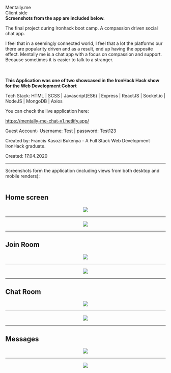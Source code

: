 Mentally.me
<br>Client side
<br><b>Screenshots from the app are included below.</b>

The final project during Ironhack boot camp. A compassion driven social chat app.

I feel that in a seemingly connected world, I feel that a lot the platforms our there are popularity driven and as a result,
end up having the opposite effect. Mentally me is a chat app with a focus on compassion and support. Because sometimes it is
easier to talk to a stranger.

<br><br><b>This Application was one of two showcased in the IronHack Hack show for the Web Development Cohort</b>

Tech Stack: HTML | SCSS | Javascript(ES6) | Express | ReactJS | Socket.io | NodeJS | MongoDB | Axios

You can check the live application here:

https://mentally-me-chat-v1.netlify.app/

Guest Account- Username: Test | password: Test123

Created by: Francis Kasozi Bukenya - A Full Stack Web Development IronHack graduate.

Created: 17.04.2020

<hr>
Screenshots form the application (including views from both desktop and mobile renders):
<br>
<br>
<h2>Home screen</h2>
<div style="display: flex; justify-content: center">
<img src="https://res.cloudinary.com/frankie-dev/image/upload/v1587915999/mentally-me-screenshots/homepage.png" />
</div>
<hr>
<div style="display: flex; justify-content: center;">
<img src="https://res.cloudinary.com/frankie-dev/image/upload/v1587915999/mentally-me-screenshots/HomeMobile.jpg" />
</div>
<hr>
<h2>Join Room</h2>
<div style="display: flex; justify-content: center">
<img src="https://res.cloudinary.com/frankie-dev/image/upload/v1587915999/mentally-me-screenshots/joinpage.png" />
</div>
<hr>
<div style="display: flex; justify-content: center;">
<img src="https://res.cloudinary.com/frankie-dev/image/upload/v1587915999/mentally-me-screenshots/joinMobile.jpg" />
</div>
<hr>
<h2>Chat Room</h2>
<div style="display: flex; justify-content: center">
<img src="https://res.cloudinary.com/frankie-dev/image/upload/v1587915999/mentally-me-screenshots/chatroom.png" />
</div>
<hr>
<div style="display: flex; justify-content: center;">
<img src="https://res.cloudinary.com/frankie-dev/image/upload/v1587915999/mentally-me-screenshots/chatroomMobile.jpg" />
</div>
<hr>
<h2>Messages</h2>
<div style="display: flex; justify-content: center">
<img src="https://res.cloudinary.com/frankie-dev/image/upload/v1587915999/mentally-me-screenshots/messagesDesktop.png" />
</div>
<hr>
<div style="display: flex; justify-content: center;">
<img src="https://res.cloudinary.com/frankie-dev/image/upload/v1587916000/mentally-me-screenshots/messagesMobile.jpg" />
</div>
